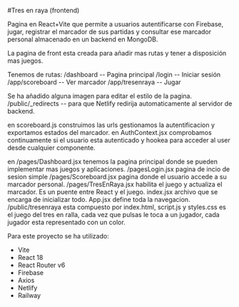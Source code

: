 #Tres en raya (frontend)

Pagina en React+Vite que permite a usuarios autentificarse con Firebase, jugar, registrar el marcador de sus partidas 
y consultar ese marcador personal almacenado en un backend en MongoDB.

La pagina de front esta creada para añadir mas rutas y tener a disposición mas juegos.

Tenemos de rutas: 
/dashboard -- Pagina principal
/login -- Iniciar sesión
/app/scoreboard --  Ver marcador
/app/tresenraya -- Jugar

Se ha añadido alguna imagen para editar el estilo de la pagina.
/public/_redirects -- para que Netlify redirija automaticamente al servidor de backend.

en scoreboard.js construimos las urls gestionamos la autentificacion y exportamos estados del marcador.
en AuthContext.jsx comprobamos continuamente si el usuario esta autenticado y hookea para acceder al user desde cualquier componente.

en /pages/Dashboard.jsx tenemos la pagina principal donde se pueden implementar mas juegos y aplicaciones.
/pagesLogin.jsx pagina de incio de sesion simple
/pages/Scoreboard.jsx pagina donde el usuario accede a su marcador personal.
/pages/TresEnRaya.jsx habilita el juego y actualiza el marcador. Es un puente entre React y el juego.
index.jsx archivo que se encarga de inicializar todo.
App.jsx define toda la navegacion.
/public/tresenraya esta compuesto por index.html, script.js y styles.css es el juego del tres en ralla, cada vez que pulsas le toca a un jugador, cada jugador esta representado con un color.


Para este proyecto se ha utilizado:
- Vite
- React 18
- React Router v6
- Firebase
- Axios
- Netlify
- Railway
